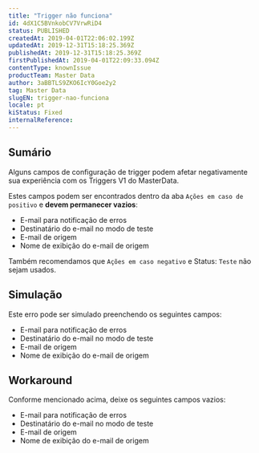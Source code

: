 ```yaml
---
title: "Trigger não funciona"
id: 4dX1C5BVnkobCV7VrwRiD4
status: PUBLISHED
createdAt: 2019-04-01T22:06:02.199Z
updatedAt: 2019-12-31T15:18:25.369Z
publishedAt: 2019-12-31T15:18:25.369Z
firstPublishedAt: 2019-04-01T22:09:33.094Z
contentType: knownIssue
productTeam: Master Data
author: 3aBBTLS9ZKO6IcY0Goe2y2
tag: Master Data
slugEN: trigger-nao-funciona
locale: pt
kiStatus: Fixed
internalReference: 
---
```


## Sumário

Alguns campos de configuração de trigger podem afetar negativamente sua experiência com os Triggers V1 do MasterData.

Estes campos podem ser encontrados dentro da aba `Ações em caso de positivo` e __devem permanecer vazios__:

- E-mail para notificação de erros
- Destinatário do e-mail no modo de teste
- E-mail de origem
- Nome de exibição do e-mail de origem


Também recomendamos que `Ações em caso negativo` e Status: `Teste` não sejam usados.

## Simulação

Este erro pode ser simulado preenchendo os seguintes campos:

- E-mail para notificação de erros
- Destinatário do e-mail no modo de teste
- E-mail de origem
- Nome de exibição do e-mail de origem


## Workaround

Conforme mencionado acima, deixe os seguintes campos vazios:

- E-mail para notificação de erros
- Destinatário do e-mail no modo de teste
- E-mail de origem
- Nome de exibição do e-mail de origem

